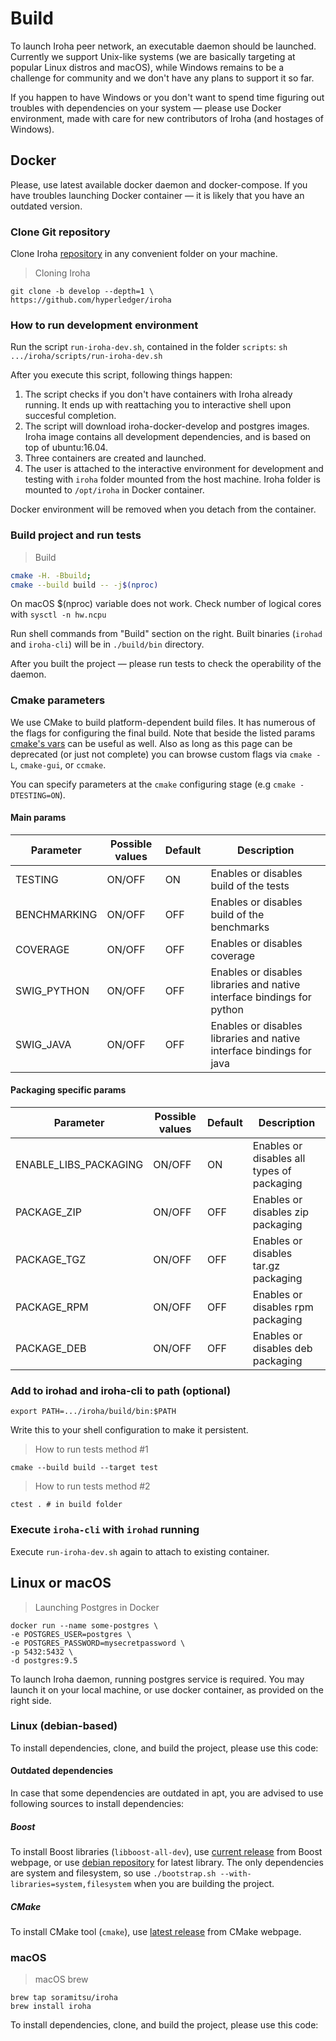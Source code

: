 # Build

To launch Iroha peer network, an executable daemon should be launched. Currently we support Unix-like systems (we are basically targeting at popular Linux distros and macOS), while Windows remains to be a challenge for community and we don't have any plans to support it so far.

If you happen to have Windows or you don't want to spend time figuring out troubles with dependencies on your system — please use Docker environment, made with care for new contributors of Iroha (and hostages of Windows).

## Docker

Please, use latest available docker daemon and docker-compose. If you have troubles launching Docker container — it is likely that you have an outdated version.

### Clone Git repository

Clone Iroha [repository](https://github.com/hyperledger/iroha) in any convenient folder on your machine.

> Cloning Iroha

``` shell
git clone -b develop --depth=1 \
https://github.com/hyperledger/iroha
```

### How to run development environment

Run the script `run-iroha-dev.sh`, contained in the folder `scripts`: `sh .../iroha/scripts/run-iroha-dev.sh`

After you execute this script, following things happen:

 1. The script checks if you don't have containers with Iroha already running. It ends up with reattaching you to interactive shell upon succesful completion.
 2. The script will download iroha-docker-develop and postgres images. Iroha image contains all development dependencies, and is based on top of ubuntu:16.04.
 3. Three containers are created and launched.
 4. The user is attached to the interactive environment for development and testing with `iroha` folder mounted from the host machine. Iroha folder is mounted to `/opt/iroha` in Docker container.

<aside class="notice">
Docker environment will be removed when you detach from the container.
</aside>


### Build project and run tests

> Build

``` bash
cmake -H. -Bbuild;
cmake --build build -- -j$(nproc)
```

<aside class="notice">
On macOS $(nproc) variable does not work. Check number of logical cores with <code>sysctl -n hw.ncpu</code>
</aside>

Run shell commands from "Build" section on the right. Built binaries (`irohad` and `iroha-cli`) will be in `./build/bin` directory.

After you built the project — please run tests to check the operability of the daemon.

### Cmake parameters

We use CMake to build platform-dependent build files. It has numerous of the flags for configuring the final build. Note that beside the listed params [cmake's vars](https://cmake.org/Wiki/CMake_Useful_Variables) can be useful as well. Also as long as this page can be deprecated (or just not complete) you can browse custom flags via `cmake -L`, `cmake-gui`, or `ccmake`.

<aside class="notice">
You can specify parameters at the <code>cmake</code> configuring stage (e.g <code>cmake -DTESTING=ON</code>).
</aside>

#### Main params

Parameter | Possible values | Default | Description
----------|-----------------|------------|--------------------
TESTING | ON/OFF | ON | Enables or disables build of the tests
BENCHMARKING | ON/OFF | OFF |  Enables or disables build of the benchmarks
COVERAGE | ON/OFF | OFF | Enables or disables coverage
SWIG_PYTHON | ON/OFF | OFF | Enables or disables libraries and native interface bindings for python
SWIG_JAVA | ON/OFF | OFF | Enables or disables libraries and native interface bindings for java

#### Packaging specific params

Parameter | Possible values | Default | Description
----------|-----------------|------------|--------------------
ENABLE_LIBS_PACKAGING | ON/OFF | ON | Enables or disables all types of packaging
PACKAGE_ZIP | ON/OFF | OFF | Enables or disables zip packaging
PACKAGE_TGZ | ON/OFF | OFF | Enables or disables tar.gz packaging
PACKAGE_RPM | ON/OFF | OFF | Enables or disables rpm packaging
PACKAGE_DEB | ON/OFF | OFF | Enables or disables deb packaging

### Add to irohad and iroha-cli to path (optional)

`export PATH=.../iroha/build/bin:$PATH`

<aside class="notice">
Write this to your shell configuration to make it persistent.
</aside>

> How to run tests method #1

``` shell
cmake --build build --target test
```

> How to run tests method #2

``` shell
ctest . # in build folder
```

### Execute `iroha-cli` with `irohad` running

Execute `run-iroha-dev.sh` again to attach to existing container.

## Linux or macOS

> Launching Postgres in Docker

``` shell
docker run --name some-postgres \
-e POSTGRES_USER=postgres \
-e POSTGRES_PASSWORD=mysecretpassword \
-p 5432:5432 \
-d postgres:9.5
```

To launch Iroha daemon, running postgres service is required. You may launch it on your local machine, or use docker container, as provided on the right side.

### Linux (debian-based)

To install dependencies, clone, and build the project, please use this code:
<script src="https://gist.github.com/neewy/39557aa444c3317aeffbdedd9f0f51e2.js"></script>

#### Outdated dependencies 

In case that some dependencies are outdated in apt, you are advised to use following sources to install dependencies:

##### Boost
To install Boost libraries (`libboost-all-dev`), use [current release](http://www.boost.org/users/download/) from Boost webpage, or use [debian repository](https://packages.debian.org/sid/libboost-all-dev) for latest library.
The only dependencies are system and filesystem, so use `./bootstrap.sh --with-libraries=system,filesystem` when you are building the project.

##### CMake
To install CMake tool (`cmake`), use [latest release](https://cmake.org/download/) from CMake webpage.

### macOS

> macOS brew

``` shell
brew tap soramitsu/iroha
brew install iroha
```

To install dependencies, clone, and build the project, please use this code:
<script src="https://gist.github.com/neewy/bc0fea777592a5381aa4ab6e68bfe699.js"></script>
